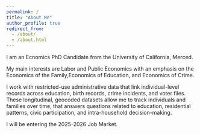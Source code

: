 ```yaml
---
permalink: /
title: "About Me"
author_profile: true
redirect_from: 
  - /about/
  - /about.html
---
```


I am an Ecnomics PhD Candidate from the University of California, Merced. 

My main interests are Labor and Public Economics with an emphasis on the Economics of the Family,Economics of Education, and Economics of Crime.

I work with restricted-use administrative data that link individual-level records across education, birth records, crime incidents, and voter files. These longitudinal, geocoded datasets allow me to track individuals and families over time, that answers questions related to education, residential patterns, civic participation, and intra-household decision-making. 

I will be entering the 2025-2026 Job Market.
